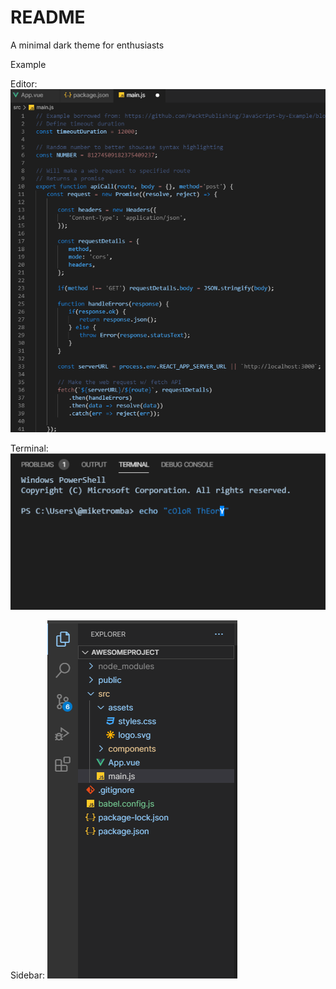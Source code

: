 # README

A minimal dark theme for enthusiasts

Example

Editor:
<img
src="https://github.com/betu55/Betu-dark-theme/blob/master/icon/previewEditor.png?raw=true"
alt="C# preview screenshot"
/>

Terminal:
<img
src="https://github.com/betu55/Betu-dark-theme/blob/master/icon/previewTerminal.png?raw=true"
alt="C# preview screenshot"
/>

Sidebar:
<img
src="https://github.com/betu55/Betu-dark-theme/blob/master/icon/previewSidebar.png?raw=true"
alt="C# preview screenshot"
/>

